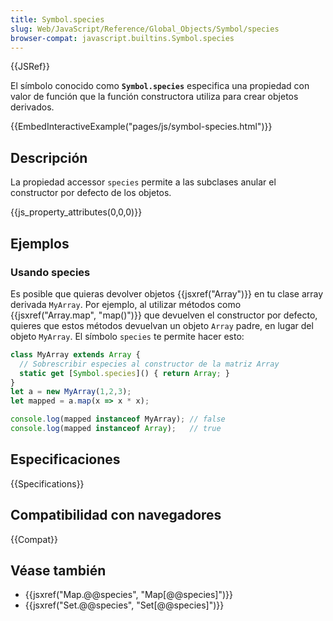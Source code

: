 ```yaml
---
title: Symbol.species
slug: Web/JavaScript/Reference/Global_Objects/Symbol/species
browser-compat: javascript.builtins.Symbol.species
---
```

{{JSRef}}

El símbolo conocido como **`Symbol.species`** especifica una propiedad con valor de función que la función constructora utiliza para crear objetos derivados.

{{EmbedInteractiveExample("pages/js/symbol-species.html")}}

## Descripción

La propiedad accessor `species` permite a las subclases anular el constructor por defecto de los objetos.

{{js_property_attributes(0,0,0)}}

## Ejemplos

### Usando species

Es posible que quieras devolver objetos {{jsxref("Array")}} en tu clase array derivada `MyArray`. Por ejemplo, al utilizar métodos como {{jsxref("Array.map", "map()")}} que devuelven el constructor por defecto, quieres que estos métodos devuelvan un objeto `Array` padre, en lugar del objeto `MyArray`. El símbolo `species` te permite hacer esto:

```js
class MyArray extends Array {
  // Sobrescribir especies al constructor de la matriz Array
  static get [Symbol.species]() { return Array; }
}
let a = new MyArray(1,2,3);
let mapped = a.map(x => x * x);

console.log(mapped instanceof MyArray); // false
console.log(mapped instanceof Array);   // true
```

## Especificaciones

{{Specifications}}

## Compatibilidad con navegadores

{{Compat}}

## Véase también

- {{jsxref("Map.@@species", "Map[@@species]")}}
- {{jsxref("Set.@@species", "Set[@@species]")}}
